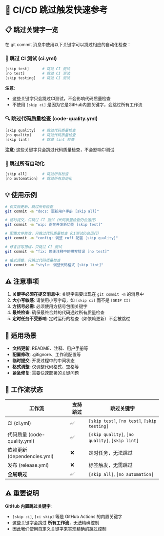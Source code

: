 # 🚀 CI/CD 跳过触发快速参考

## 📋 跳过关键字一览

在 git commit 消息中使用以下关键字可以跳过相应的自动化检查：

### 🔄 跳过 CI 测试 (ci.yml)
```bash
[skip test]      # 跳过 CI 测试
[no test]        # 跳过 CI 测试  
[skip testing]   # 跳过 CI 测试
```
**注意**: 
- 这些关键字只会跳过CI测试，不会影响代码质量检查
- 不使用 `[skip ci]` 是因为它是GitHub内置关键字，会跳过所有工作流

### 🔍 跳过代码质量检查 (code-quality.yml)  
```bash
[skip quality]   # 跳过代码质量检查
[no quality]     # 跳过代码质量检查
[skip lint]      # 跳过 lint 检查
```
**注意**: 这些关键字只会跳过代码质量检查，不会影响CI测试

### 🚫 跳过所有自动化
```bash
[skip all]       # 跳过所有检查
[no automation]  # 跳过所有自动化
```

## 💡 使用示例

```bash
# 仅文档更新，跳过所有检查
git commit -m "docs: 更新用户手册 [skip all]"

# 临时提交，只跳过 CI 测试（代码质量检查仍会运行）
git commit -m "wip: 正在开发新功能 [skip test]"

# 配置文件修改，只跳过代码质量检查（CI测试仍会运行）
git commit -m "config: 调整 ruff 配置 [skip quality]"

# 修复拼写错误，只跳过 CI 测试
git commit -m "fix: 修正注释中的拼写错误 [no test]"

# 格式调整，只跳过代码质量检查
git commit -m "style: 调整代码格式 [skip lint]"
```

## ⚠️ 注意事项

1. **关键字必须在提交消息中**: 关键字需要出现在 `git commit -m` 的消息中
2. **大小写敏感**: 请使用小写字母，如 `[skip ci]` 而不是 `[SKIP CI]`
3. **方括号必需**: 必须使用方括号包围关键字
4. **最终检查**: 确保最终合并的代码通过所有质量检查
5. **定时任务不受影响**: 定时运行的检查（如依赖更新）不会被跳过

## 🎯 适用场景

- **文档更新**: README、注释、用户手册等
- **配置修改**: .gitignore、工作流配置等  
- **临时提交**: 开发过程中的中间状态
- **格式调整**: 仅调整代码格式、空格等
- **紧急修复**: 需要快速部署的关键问题

## 🔧 工作流状态

| 工作流 | 支持跳过 | 跳过关键字 |
|--------|---------|-----------|
| CI (ci.yml) | ✅ | `[skip test]`, `[no test]`, `[skip testing]` |
| 代码质量 (code-quality.yml) | ✅ | `[skip quality]`, `[no quality]`, `[skip lint]` |
| 依赖更新 (dependencies.yml) | ❌ | 定时任务，无法跳过 |
| 发布 (release.yml) | ❌ | 标签触发，无需跳过 |
| **全局跳过** | ✅ | `[skip all]`, `[no automation]` |

## ⚠️ 重要说明

**GitHub 内置跳过关键字**:
- `[skip ci]`, `[ci skip]` 等是 GitHub Actions 的内置关键字
- 这些关键字会跳过 **所有工作流**，无法精确控制
- 因此我们使用自定义关键字来实现精确的跳过控制

